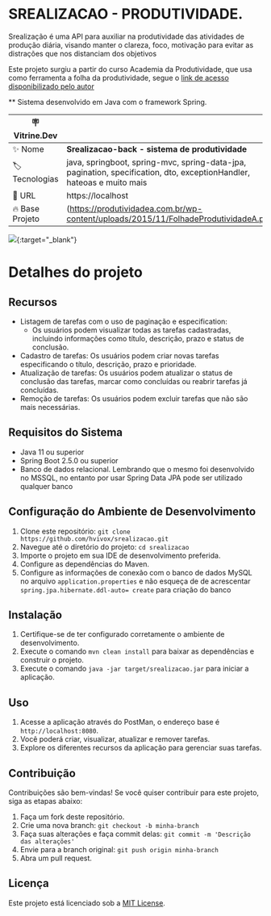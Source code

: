 <h1 align="left">SREALIZACAO - PRODUTIVIDADE.</h1>

Srealização é uma  API para auxiliar na produtividade das atividades de produção diária,
visando manter o clareza, foco, motivação para evitar as distrações que nos distanciam dos objetivos

Este projeto surgiu a partir do curso Academia da Produtividade, que usa como ferramenta a
folha da produtividade, segue
o [link de acesso disponibilizado pelo autor](https://produtividadea.com.br/wp-content/uploads/2015/11/FolhadeProdutividadeA.pdf)

** Sistema desenvolvido em Java com o framework Spring.

| :placard: Vitrine.Dev |     |
| -------------  | --- |
| :sparkles: Nome        | **Srealizacao-back - sistema de produtividade**
| :label: Tecnologias | java, springboot, spring-mvc, spring-data-jpa, pagination, specification, dto, exceptionHandler, hateoas e muito mais
| :rocket: URL         | https://localhost
| :fire: Base Projeto     | (https://produtividadea.com.br/wp-content/uploads/2015/11/FolhadeProdutividadeA.pdf)

<!-- Inserir imagem com a #vitrinedev ao final do link -->
![](https://jobsx.com.br/wp-content/uploads/2021/01/Capas-Blog-Janeiro-Jobs-X_Prancheta-1-1200x500.png?text=srealizacao#vitrinedev){:target="_blank"}

<!-- ############################################################################## --> 

# Detalhes do projeto

## Recursos

- Listagem de tarefas com o uso de paginação e especification: 
  - Os usuários podem visualizar todas as tarefas cadastradas, incluindo informações como título,
      descrição, prazo e status de conclusão.
- Cadastro de tarefas: Os usuários podem criar novas tarefas especificando o título, descrição, prazo e prioridade.
- Atualização de tarefas: Os usuários podem atualizar o status de conclusão das tarefas, marcar como concluídas ou
  reabrir tarefas já concluídas.
- Remoção de tarefas: Os usuários podem excluir tarefas que não são mais necessárias.

## Requisitos do Sistema

- Java 11 ou superior
- Spring Boot 2.5.0 ou superior
- Banco de dados relacional. Lembrando que o mesmo foi desenvolvido no MSSQL, no entanto por usar Spring Data JPA pode 
ser utilizado qualquer banco


## Configuração do Ambiente de Desenvolvimento

1. Clone este repositório: `git clone https://github.com/hvivox/srealizacao.git`
2. Navegue até o diretório do projeto: `cd srealizacao`
3. Importe o projeto em sua IDE de desenvolvimento preferida.
4. Configure as dependências do Maven.
5. Configure as informações de conexão com o banco de dados MySQL no arquivo `application.properties` e não esqueça de 
de acrescentar `spring.jpa.hibernate.ddl-auto= create` para criação do banco

## Instalação

1. Certifique-se de ter configurado corretamente o ambiente de desenvolvimento.
2. Execute o comando `mvn clean install` para baixar as dependências e construir o projeto.
3. Execute o comando `java -jar target/srealizacao.jar` para iniciar a aplicação.

## Uso

1. Acesse a aplicação através do PostMan, o endereço base é `http://localhost:8080`.
2. Você poderá criar, visualizar, atualizar e remover tarefas.
3. Explore os diferentes recursos da aplicação para gerenciar suas tarefas.

## Contribuição

Contribuições são bem-vindas! Se você quiser contribuir para este projeto, siga as etapas abaixo:

1. Faça um fork deste repositório.
2. Crie uma nova branch: `git checkout -b minha-branch`
3. Faça suas alterações e faça commit delas: `git commit -m 'Descrição das alterações'`
4. Envie para a branch original: `git push origin minha-branch`
5. Abra um pull request.

## Licença

Este projeto está licenciado sob a [MIT License](https://opensource.org/licenses/MIT).

